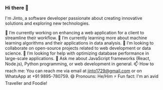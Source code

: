 ### Hi there 👋

I'm Jinto, a software developer passionate about creating innovative solutions and exploring new technologies.

🔭 I’m currently working on enhancing a web application for a client to streamline their workflow.
🌱 I’m currently learning more about machine learning algorithms and their applications in data analysis.
👯 I’m looking to collaborate on open-source projects related to web development or data science.
🤔 I’m looking for help with optimizing database performance in large-scale applications.
💬 Ask me about JavaScript frameworks (React, Node.js), Python programming, or web development in general.
📫 How to reach me: You can reach me via email at jinto1729@gmail.com or on WhatsApp at +91 9895-780759.
😄 Pronouns: He/Him
⚡ Fun fact: I'm an avid Traveller and Foodie!

<!--
**JintoAntony/JintoAntony** is a ✨ _special_ ✨ repository because its `README.md` (this file) appears on your GitHub profile.

Here are some ideas to get you started:

- 🔭 I’m currently working on ...
- 🌱 I’m currently learning ...
- 👯 I’m looking to collaborate on ...
- 🤔 I’m looking for help with ...
- 💬 Ask me about ...
- 📫 How to reach me: ...
- 😄 Pronouns: ...
- ⚡ Fun fact: ...
-->
